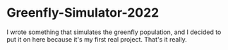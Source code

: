 # Greenfly-Simulator-2022

I wrote something that simulates the greenfly population, and I decided to put it on here because it's my first real project. That's it really.
